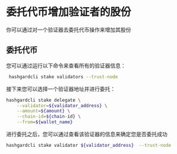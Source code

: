 # 委托代币增加验证者的股份
你可以通过对一个验证器去委托代币操作来增加其股份

## 委托代币
您可以通过运行以下命令来查看所有的验证器信息：
```bash
 hashgardcli stake validators --trust-node
```

接下来您可以选择一个验证器地址并进行委托：
```bash
hashgardcli stake delegate \
    --validator=${validator_address} \
    --amount=${amount} \
    --chain-id=${chain-id} \
    --from=${wallet_name} 
```

进行委托之后，您可以通过查看该验证器的信息来确定您是否委托成功
```bash
hashgardcli stake validator ${validator_address}  --trust-node
```